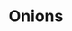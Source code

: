 ---
title: 'Onions'
image: 'puzzle-five'
alt: 'You might cry'
hint: 'Find me, Decode me, Extract me, Unarchive me'
level: 5
username: 'A7A39B72F29718E653E73503210FBB597057B7A1C77D1FE321A1AFCFF041D4E1'
password: '8B962D27B98E8B19A85582BED3E530477C594078100BAA60000AE9EF98D37D9D'
target: 'end'
---